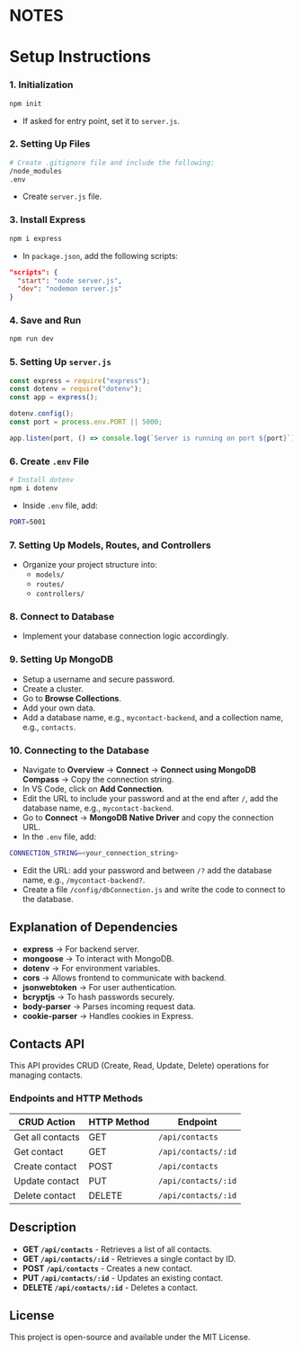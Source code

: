 # NOTES

# Setup Instructions

### 1. Initialization

```sh
npm init
```

- If asked for entry point, set it to `server.js`.

### 2. Setting Up Files

```sh
# Create .gitignore file and include the following:
/node_modules
.env
```

- Create `server.js` file.

### 3. Install Express

```sh
npm i express
```

- In `package.json`, add the following scripts:

```json
"scripts": {
  "start": "node server.js",
  "dev": "nodemon server.js"
}
```

### 4. Save and Run

```sh
npm run dev
```

### 5. Setting Up `server.js`

```js
const express = require("express");
const dotenv = require("dotenv");
const app = express();

dotenv.config();
const port = process.env.PORT || 5000;

app.listen(port, () => console.log(`Server is running on port ${port}`));
```

### 6. Create `.env` File

```sh
# Install dotenv
npm i dotenv
```

- Inside `.env` file, add:

```sh
PORT=5001
```

### 7. Setting Up Models, Routes, and Controllers

- Organize your project structure into:
  - `models/`
  - `routes/`
  - `controllers/`

### 8. Connect to Database

- Implement your database connection logic accordingly.

### 9. Setting Up MongoDB

- Setup a username and secure password.
- Create a cluster.
- Go to **Browse Collections**.
- Add your own data.
- Add a database name, e.g., `mycontact-backend`, and a collection name, e.g., `contacts`.

### 10. Connecting to the Database

- Navigate to **Overview** -> **Connect** -> **Connect using MongoDB Compass** -> Copy the connection string.
- In VS Code, click on **Add Connection**.
- Edit the URL to include your password and at the end after `/`, add the database name, e.g., `mycontact-backend`.
- Go to **Connect** -> **MongoDB Native Driver** and copy the connection URL.
- In the `.env` file, add:

```sh
CONNECTION_STRING=<your_connection_string>
```

- Edit the URL: add your password and between `/?` add the database name, e.g., `/mycontact-backend?`.
- Create a file `/config/dbConnection.js` and write the code to connect to the database.

## Explanation of Dependencies

- **express** → For backend server.
- **mongoose** → To interact with MongoDB.
- **dotenv** → For environment variables.
- **cors** → Allows frontend to communicate with backend.
- **jsonwebtoken** → For user authentication.
- **bcryptjs** → To hash passwords securely.
- **body-parser** → Parses incoming request data.
- **cookie-parser** → Handles cookies in Express.

## Contacts API

This API provides CRUD (Create, Read, Update, Delete) operations for managing contacts.

### Endpoints and HTTP Methods

| CRUD Action      | HTTP Method | Endpoint            |
| ---------------- | ----------- | ------------------- |
| Get all contacts | GET         | `/api/contacts`     |
| Get contact      | GET         | `/api/contacts/:id` |
| Create contact   | POST        | `/api/contacts`     |
| Update contact   | PUT         | `/api/contacts/:id` |
| Delete contact   | DELETE      | `/api/contacts/:id` |

## Description

- **GET `/api/contacts`** - Retrieves a list of all contacts.
- **GET `/api/contacts/:id`** - Retrieves a single contact by ID.
- **POST `/api/contacts`** - Creates a new contact.
- **PUT `/api/contacts/:id`** - Updates an existing contact.
- **DELETE `/api/contacts/:id`** - Deletes a contact.

## License

This project is open-source and available under the MIT License.
